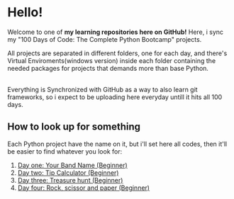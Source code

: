  <h1>Hello!</h1>

Welcome to one of <strong>my learning repositories here on GitHub!</strong> Here, i sync my "100 Days of Code: The Complete Python Bootcamp" projects. <br>

All projects are separated in different folders, one for each day, and there's Virtual Enviroments(windows version) inside each folder containing the needed packages for projects that demands more than base Python.<br>
<br>

Everything is Synchronized with GitHub as a way to also learn git frameworks, so i expect to be uploading here everyday untill it hits all 100 days.

<h2>How to look up for something</h2>

Each Python project have the name on it, but i'll set here all codes, then it'll be easier to find whatever you look for:

<ol>
	<li> <a href="https://github.com/antonio-pilan/Curso---100-Days-of-code/tree/main/Day%201%20-%20Your%20band%20name">Day one: Your Band Name (Beginner) </a></li>
	<li> <a href="https://github.com/antonio-pilan/Curso---100-Days-of-code/tree/main/Day%202%20-%20Tip%20Calulator">Day two: Tip Calculator (Beginner) </a></li>
	<li> <a href="https://github.com/antonio-pilan/Curso---100-Days-of-code/tree/main/Day%203%20-%20Find%20the%20treasure%20game">Day three: Treasure hunt (Beginner) </a></li>
	<li> <a href="https://github.com/antonio-pilan/Curso---100-Days-of-code/tree/main/Day%204%20-%20Rocks%2C%20Scizor%20n%20Papeg%20game">Day four: Rock, scissor and paper (Beginner) </a></li>
</ol>